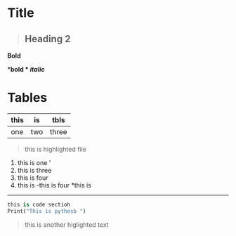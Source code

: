 # Title 
>## Heading 2
**Bold** 

***bold * _italic_**

# Tables
|this | is | tbls |
|---- |--- |   ---|
|one  | two|three |

>this is highlighted file 
1. this is one '
2. this is three
3. this is four
4. this is 
-this is four 
*this is 

***
```Python
this is code sectioh
Print("This is pythosb ")
```
>this is another higlighted text

